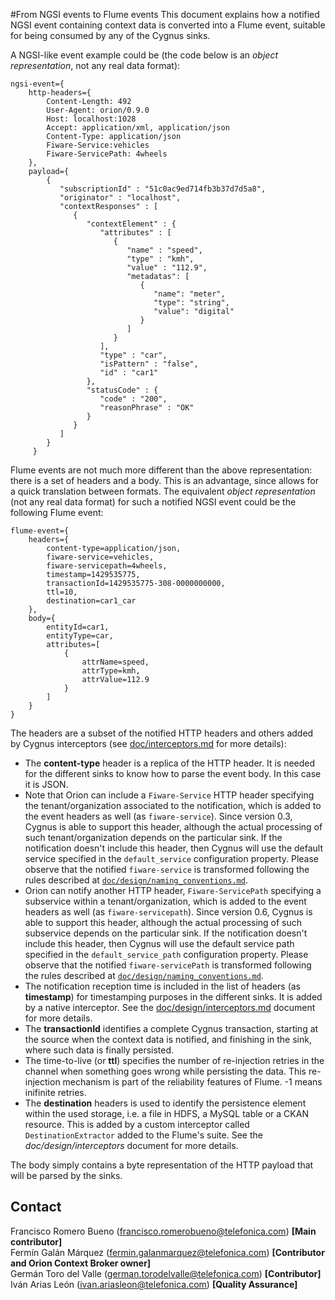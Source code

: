 #From NGSI events to Flume events
This document explains how a notified NGSI event containing context data is converted into a Flume event, suitable for being consumed by any of the Cygnus sinks.

A NGSI-like event example could be (the code below is an <i>object representation</i>, not any real data format):

    ngsi-event={
        http-headers={
            Content-Length: 492
            User-Agent: orion/0.9.0
            Host: localhost:1028
            Accept: application/xml, application/json
            Content-Type: application/json
            Fiware-Service:vehicles
            Fiware-ServicePath: 4wheels 
        },
        payload={
            {
               "subscriptionId" : "51c0ac9ed714fb3b37d7d5a8",
               "originator" : "localhost",
               "contextResponses" : [
                  {
                     "contextElement" : {
                        "attributes" : [
                           {
                              "name" : "speed",
                              "type" : "kmh",
                              "value" : "112.9",
                              "metadatas": [
                                 {
                                    "name": "meter",
                                    "type": "string",
                                    "value": "digital"
                                 }
                              ]
                           }
                        ],
                        "type" : "car",
                        "isPattern" : "false",
                        "id" : "car1"
                     },
                     "statusCode" : {
                        "code" : "200",
                        "reasonPhrase" : "OK"
                     }
                  }
               ]
            }
         }

Flume events are not much more different than the above representation: there is a set of headers and a body. This is an advantage, since allows for a quick translation between formats. The equivalent <i>object representation</i> (not any real data format) for such a notified NGSI event could be the following Flume event:

    flume-event={
        headers={
	        content-type=application/json,
	        fiware-service=vehicles,
	        fiware-servicepath=4wheels,
	        timestamp=1429535775,
	        transactionId=1429535775-308-0000000000,
	        ttl=10,
	        destination=car1_car
        },
        body={
	        entityId=car1,
	        entityType=car,
	        attributes=[
	            {
	                attrName=speed,
	                attrType=kmh,
	                attrValue=112.9
	            }
	        ]
	    }
    }

The headers are a subset of the notified HTTP headers and others added by Cygnus interceptors (see [doc/interceptors.md](interceptors.md) for more details):

* The <b>content-type</b> header is a replica of the HTTP header. It is needed for the different sinks to know how to parse the event body. In this case it is JSON.
* Note that Orion can include a `Fiware-Service` HTTP header specifying the tenant/organization associated to the notification, which is added to the event headers as well (as `fiware-service`). Since version 0.3, Cygnus is able to support this header, although the actual processing of such tenant/organization depends on the particular sink. If the notification doesn't include this header, then Cygnus will use the default service specified in the `default_service` configuration property. Please observe that the notified `fiware-service` is transformed following the rules described at [`doc/design/naming_conventions.md`](doc/design/naming_conventions.md).
* Orion can notify another HTTP header, `Fiware-ServicePath` specifying a subservice within a tenant/organization, which is added to the event headers as well (as `fiware-servicepath`). Since version 0.6, Cygnus is able to support this header, although the actual processing of such subservice depends on the particular sink. If the notification doesn't include this header, then Cygnus will use the default service path specified in the `default_service_path` configuration property. Please observe that the notified `fiware-servicePath` is transformed following the rules described at [`doc/design/naming_conventions.md`](doc/design/naming_conventions.md).
* The notification reception time is included in the list of headers (as <b>timestamp</b>) for timestamping purposes in the different sinks. It is added by a native interceptor. See the [doc/design/interceptors.md](doc/design/interceptors.md) document for more details.
* The <b>transactionId</b> identifies a complete Cygnus transaction, starting at the source when the context data is notified, and finishing in the sink, where such data is finally persisted.
* The time-to-live (or <b>ttl</b>) specifies the number of re-injection retries in the channel when something goes wrong while persisting the data. This re-injection mechanism is part of the reliability features of Flume. -1 means inifinite retries.
* The <b>destination</b> headers is used to identify the persistence element within the used storage, i.e. a file in HDFS, a MySQL table or a CKAN resource. This is added by a custom interceptor called `DestinationExtractor` added to the Flume's suite. See the <i>doc/design/interceptors</i> document for more details.

The body simply contains a byte representation of the HTTP payload that will be parsed by the sinks.

## Contact
Francisco Romero Bueno (francisco.romerobueno@telefonica.com) **[Main contributor]**
<br>
Fermín Galán Márquez (fermin.galanmarquez@telefonica.com) **[Contributor and Orion Context Broker owner]**
<br>
Germán Toro del Valle (german.torodelvalle@telefonica.com) **[Contributor]**
<br>
Iván Arias León (ivan.ariasleon@telefonica.com) **[Quality Assurance]**